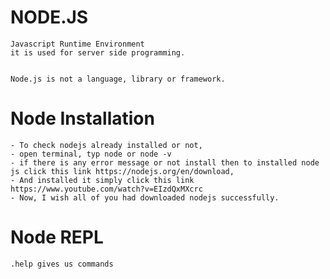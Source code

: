 # NODE.JS

    Javascript Runtime Environment
    it is used for server side programming.


    Node.js is not a language, library or framework.

# ########################################################################################

# Node Installation

    - To check nodejs already installed or not,
    - open terminal, typ node or node -v
    - if there is any error message or not install then to installed node js click this link https://nodejs.org/en/download,
    - And installed it simply click this link https://www.youtube.com/watch?v=EIzdQxMXcrc
    - Now, I wish all of you had downloaded nodejs successfully.

# ####################################################################################

# Node REPL
    .help gives us commands

# #########################################################################################
